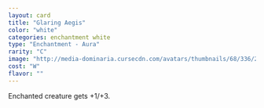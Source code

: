 ```yaml
---
layout: card
title: "Glaring Aegis"
color: "white"
categories: enchantment white
type: "Enchantment - Aura"
rarity: "C"
image: "http://media-dominaria.cursecdn.com/avatars/thumbnails/68/336/200/283/635618423695188516.png"
cost: "W"
flavor: ""
---
```


Enchanted creature gets +1/+3.
